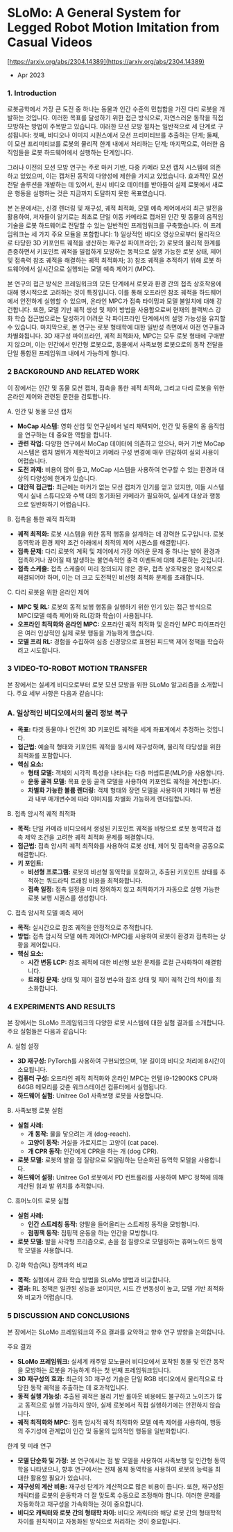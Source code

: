 # SLoMo: A General System for Legged Robot Motion Imitation from Casual Videos

[https://arxiv.org/abs/2304.14389](https://arxiv.org/abs/2304.14389)

- Apr 2023

### 1. Introduction

로봇공학에서 가장 큰 도전 중 하나는 동물과 인간 수준의 민첩함을 가진 다리 로봇을 개발하는 것입니다. 이러한 목표를 달성하기 위한 접근 방식으로, 자연스러운 동작을 직접 모방하는 방법이 주목받고 있습니다. 이러한 모션 모방 절차는 일반적으로 세 단계로 구성됩니다: 첫째, 비디오나 이미지 시퀀스에서 모션 프리미티브를 추출하는 단계; 둘째, 이 모션 프리미티브를 로봇의 물리적 한계 내에서 처리하는 단계; 마지막으로, 이러한 움직임들을 로봇 하드웨어에서 실행하는 단계입니다.

그러나 이전의 모션 모방 연구는 주로 마커 기반, 다중 카메라 모션 캡처 시스템에 의존하고 있었으며, 이는 캡처된 동작의 다양성에 제한을 가지고 있었습니다. 효과적인 모션 전달 솔루션을 개발하는 데 있어서, 원시 비디오 데이터를 받아들여 실제 로봇에서 새로운 행동을 실행하는 것은 지금까지 도달하지 못한 목표였습니다.

본 논문에서는, 신경 렌더링 및 재구성, 궤적 최적화, 모델 예측 제어에서의 최근 발전을 활용하여, 저자들이 알기로는 최초로 단일 이동 카메라로 캡처된 인간 및 동물의 움직임 기술을 로봇 하드웨어로 전달할 수 있는 일반적인 프레임워크를 구축했습니다. 이 프레임워크는 세 가지 주요 모듈을 포함합니다: 1) 일상적인 비디오 영상으로부터 물리적으로 타당한 3D 키포인트 궤적을 생산하는 재구성 파이프라인; 2) 로봇의 물리적 한계를 존중하면서 키포인트 궤적을 밀접하게 모방하는 동적으로 실행 가능한 로봇 상태, 제어 및 접촉력 참조 궤적을 해결하는 궤적 최적화자; 3) 참조 궤적을 추적하기 위해 로봇 하드웨어에서 실시간으로 실행되는 모델 예측 제어기 (MPC).

본 연구의 접근 방식은 프레임워크의 모든 단계에서 로봇과 환경 간의 접촉 상호작용에 대해 명시적으로 고려하는 것이 특징입니다. 이를 통해 오프라인 참조 궤적을 하드웨어에서 안전하게 실행할 수 있으며, 온라인 MPC가 접촉 타이밍과 모델 불일치에 대해 강건합니다. 또한, 모델 기반 궤적 생성 및 제어 방법을 사용함으로써 현재의 블랙박스 강화 학습 접근법으로는 달성하기 어려운 각 파이프라인 단계에서의 설명 가능성을 유지할 수 있습니다. 마지막으로, 본 연구는 로봇 형태학에 대한 일반성 측면에서 이전 연구들과 차별화됩니다. 3D 재구성 파이프라인, 궤적 최적화자, MPC는 모두 로봇 형태에 구애받지 않으며, 이는 인간에서 인간형 로봇으로, 동물에서 사족보행 로봇으로의 동작 전달을 단일 통합된 프레임워크 내에서 가능하게 합니다.

### 2 BACKGROUND AND RELATED WORK

이 장에서는 인간 및 동물 모션 캡처, 접촉을 통한 궤적 최적화, 그리고 다리 로봇을 위한 온라인 제어와 관련된 문헌을 검토합니다.

A. 인간 및 동물 모션 캡처

- **MoCap 시스템:** 영화 산업 및 연구실에서 널리 채택되어, 인간 및 동물의 몸 움직임을 연구하는 데 중요한 역할을 합니다.
- **관련 작업:** 다양한 연구에서 MoCap 데이터에 의존하고 있으나, 마커 기반 MoCap 시스템은 캡처 범위가 제한적이고 카메라 구성 변경에 매우 민감하여 실외 사용이 어렵습니다.
- **도전 과제:** 비용이 많이 들고, MoCap 시스템을 사용하여 연구할 수 있는 환경과 대상의 다양성에 한계가 있습니다.
- **대안적 접근법:** 최근에는 마커가 없는 모션 캡처가 인기를 얻고 있지만, 이들 시스템 역시 실내 스튜디오와 수백 대의 동기화된 카메라가 필요하여, 실세계 대상과 행동으로 일반화하기 어렵습니다.

B. 접촉을 통한 궤적 최적화

- **궤적 최적화:** 로봇 시스템을 위한 동적 행동을 설계하는 데 강력한 도구입니다. 로봇 동역학과 환경 제약 조건 아래에서 최적의 제어 시퀀스를 해결합니다.
- **접촉 문제:** 다리 로봇의 계획 및 제어에서 가장 어려운 문제 중 하나는 발이 환경과 접촉하거나 끊어질 때 발생하는 불연속적인 충격 이벤트에 대해 추론하는 것입니다.
- **접촉 스케줄:** 접촉 스케줄이 미리 정의되지 않은 경우, 접촉 상호작용은 암시적으로 해결되어야 하며, 이는 더 크고 도전적인 비선형 최적화 문제를 초래합니다.

C. 다리 로봇을 위한 온라인 제어

- **MPC 및 RL:** 로봇의 동적 보행 행동을 실행하기 위한 인기 있는 접근 방식으로 MPC(모델 예측 제어)와 RL(강화 학습)이 사용됩니다.
- **오프라인 최적화와 온라인 MPC:** 오프라인 궤적 최적화 및 온라인 MPC 파이프라인은 여러 인상적인 실제 로봇 행동을 가능하게 했습니다.
- **모델 프리 RL:** 경험을 수집하여 심층 신경망으로 표현된 피드백 제어 정책을 학습하려고 시도합니다.

### 3 VIDEO-TO-ROBOT MOTION TRANSFER

본 장에서는 실세계 비디오로부터 로봇 모션 모방을 위한 SLoMo 알고리즘을 소개합니다. 주요 세부 사항은 다음과 같습니다:

### A. 일상적인 비디오에서의 물리 정보 복구

- **목표:** 타겟 동물이나 인간의 3D 키포인트 궤적을 세계 좌표계에서 추정하는 것입니다.
- **접근법:** 예술적 형태와 키포인트 궤적을 동시에 재구성하며, 물리적 타당성을 위한 최적화를 포함합니다.
- **핵심 요소:**
    - **형태 모델:** 객체의 시각적 특성을 나타내는 다층 퍼셉트론(MLP)을 사용합니다.
    - **운동 골격 모델:** 목표 운동 골격 모델을 사용하여 키포인트 궤적을 계산합니다.
    - **차별화 가능한 볼륨 렌더링:** 객체 형태와 장면 모델을 사용하여 카메라 뷰 변환과 내부 매개변수에 따라 이미지를 차별화 가능하게 렌더링합니다.

B. 접촉 암시적 궤적 최적화

- **목적:** 단일 카메라 비디오에서 생성된 키포인트 궤적을 바탕으로 로봇 동역학과 접촉 제약 조건을 고려한 궤적 최적화 문제를 해결합니다.
- **접근법:** 접촉 암시적 궤적 최적화를 사용하여 로봇 상태, 제어 및 접촉력을 공동으로 해결합니다.
- **키 포인트:**
    - **비선형 프로그램:** 로봇의 비선형 동역학을 포함하고, 추출된 키포인트 상태를 추적하는 쿼드라틱 트래킹 비용을 최적화합니다.
    - **접촉 일정:** 접촉 일정을 미리 정의하지 않고 최적화기가 자동으로 실행 가능한 로봇 보행 시퀀스를 생성합니다.

C. 접촉 암시적 모델 예측 제어

- **목적:** 실시간으로 참조 궤적을 안정적으로 추적합니다.
- **방법:** 접촉 암시적 모델 예측 제어(CI-MPC)를 사용하여 로봇이 환경과 접촉하는 상황을 제어합니다.
- **핵심 요소:**
    - **시간 변동 LCP:** 참조 궤적에 대한 비선형 보완 문제를 로컬 근사화하여 해결합니다.
    - **트래킹 문제:** 상태 및 제어 결정 변수와 참조 상태 및 제어 궤적 간의 차이를 최소화합니다.

### 4 EXPERIMENTS AND RESULTS

본 장에서는 SLoMo 프레임워크의 다양한 로봇 시스템에 대한 실험 결과를 소개합니다. 주요 실험들은 다음과 같습니다:

A. 실험 설정

- **3D 재구성:** PyTorch를 사용하여 구현되었으며, 1분 길이의 비디오 처리에 8시간이 소요됩니다.
- **컴퓨터 구성:** 오프라인 궤적 최적화와 온라인 MPC는 인텔 i9-12900KS CPU와 64GB 메모리를 갖춘 워크스테이션 컴퓨터에서 실행됩니다.
- **하드웨어 실험:** Unitree Go1 사족보행 로봇을 사용합니다.

B. 사족보행 로봇 실험

- **실험 사례:**
    - **개 동작:** 물을 닿으려는 개 (dog-reach).
    - **고양이 동작:** 거실을 가로지르는 고양이 (cat pace).
    - **개 CPR 동작:** 인간에게 CPR을 하는 개 (dog CPR).
- **로봇 모델:** 로봇의 발을 점 질량으로 모델링하는 단순화된 동역학 모델을 사용합니다.
- **하드웨어 설정:** Unitree Go1 로봇에서 PD 컨트롤러를 사용하여 MPC 정책에 의해 계산된 힘과 발 위치를 추적합니다.

C. 휴머노이드 로봇 실험

- **실험 사례:**
    - **인간 스트레칭 동작:** 양팔을 들어올리는 스트레칭 동작을 모방합니다.
    - **점핑잭 동작:** 점핑잭 운동을 하는 인간을 모방합니다.
- **로봇 모델:** 발을 사각형 프리즘으로, 손을 점 질량으로 모델링하는 휴머노이드 동역학 모델을 사용합니다.

D. 강화 학습(RL) 정책과의 비교

- **목적:** 실험에서 강화 학습 방법을 SLoMo 방법과 비교합니다.
- **결과:** RL 정책은 일관된 성능을 보이지만, 시드 간 변동성이 높고, 모델 기반 최적화와 비교가 어렵습니다.

### 5 DISCUSSION AND CONCLUSIONS

본 장에서는 SLoMo 프레임워크의 주요 결과를 요약하고 향후 연구 방향을 논의합니다.

주요 결과

- **SLoMo 프레임워크:** 실세계 캐주얼 모노큘러 비디오에서 포착된 동물 및 인간 동작을 모방하는 로봇을 가능하게 하는 첫 번째 프레임워크입니다.
- **3D 재구성의 효과:** 최근의 3D 재구성 기술은 단일 RGB 비디오에서 물리적으로 타당한 동작 궤적을 추출하는 데 효과적입니다.
- **동적 실행 가능성:** 추출된 궤적은 물리 기반 롤아웃 비용에도 불구하고 노이즈가 많고 동적으로 실행 가능하지 않아, 실제 로봇에서 직접 실행하기에는 안전하지 않습니다.
- **궤적 최적화와 MPC:** 접촉 암시적 궤적 최적화와 모델 예측 제어를 사용하여, 행동의 주기성에 관계없이 인간 및 동물의 임의적인 행동을 일반화합니다.

한계 및 미래 연구

- **모델 단순화 및 가정:** 본 연구에서는 점 발 모델을 사용하여 사족보행 및 인간형 동역학을 나타냈으나, 향후 연구에서는 전체 몸체 동역학을 사용하여 로봇의 능력을 최대한 활용할 필요가 있습니다.
- **재구성의 계산 비용:** 재구성 단계가 계산적으로 많은 비용이 듭니다. 또한, 재구성된 캐릭터를 로봇의 운동학과 더 잘 맞도록 수동으로 조정해야 합니다. 이러한 문제를 자동화하고 재구성을 가속화하는 것이 중요합니다.
- **비디오 캐릭터와 로봇 간의 형태학 차이:** 비디오 캐릭터와 해당 로봇 간의 형태학적 차이를 원칙적이고 자동화된 방식으로 처리하는 것이 중요합니다.